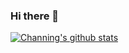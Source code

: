 ### Hi there 👋

<!--
**withtimesgo1115/withtimesgo1115** is a ✨ _special_ ✨ repository because its `README.md` (this file) appears on your GitHub profile.

Here are some ideas to get you started:

- 🔭 I’m currently working on Technical University of Denmark.
- 🌱 I’m currently learning computer vision and typescript.
- 👯 I’m looking to collaborate on ...
- 🤔 I’m looking for help with ...
- 💬 Ask me about ...
- 📫 How to reach me: ...
- 😄 Pronouns: ...
- ⚡ Fun fact: ...
-->

[![Channing's github stats](https://github-readme-stats.vercel.app/api?username=withtimesgo1115&?theme=tokyonight)](https://github.com/anuraghazra/github-readme-stats)
